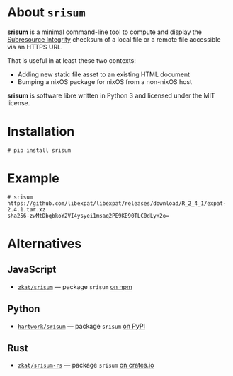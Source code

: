 # About `srisum`

**srisum** is a minimal command-line tool to
compute and display
the [Subresource Integrity](https://developer.mozilla.org/en-US/docs/Web/Security/Subresource_Integrity) checksum
of a local file or a remote file accessible via an HTTPS URL.

That is useful in at least these two contexts:

- Adding new static file asset to an existing HTML document
- Bumping a nixOS package for nixOS from a non-nixOS host

**srisum** is software libre
written in Python 3
and licensed under the MIT license.


# Installation

```console
# pip install srisum
```


# Example

```
# srisum https://github.com/libexpat/libexpat/releases/download/R_2_4_1/expat-2.4.1.tar.xz
sha256-zwMtDbqbkoY2VI4ysyei1msaq2PE9KE90TLC0dLy+2o=
```


# Alternatives

## JavaScript

- [`zkat/srisum`](https://github.com/zkat/srisum) — package `srisum` [on npm](https://www.npmjs.com/package/srisum)


## Python

- [`hartwork/srisum`](https://github.com/hartwork/srisum) — package `srisum` [on PyPI](https://pypi.org/project/srisum/)


## Rust

- [`zkat/srisum-rs`](https://github.com/zkat/srisum-rs) — package `srisum` [on crates.io](https://crates.io/crates/srisum)
